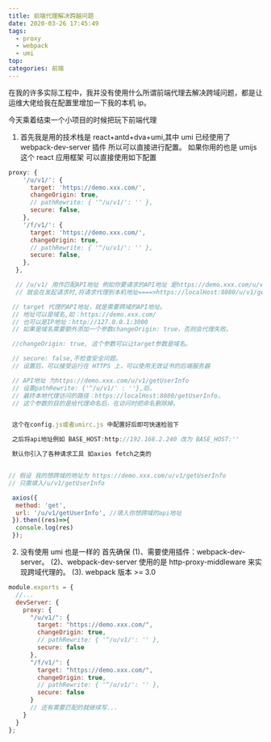 ```yaml
---
title: 前端代理解决跨越问题
date: 2020-03-26 17:45:49
tags:
  - proxy
  - webpack
  - umi
top:
categories: 前端
---
```


在我的许多实际工程中，我并没有使用什么所谓前端代理去解决跨域问题，都是让运维大佬给我在配置里增加一下我的本机 ip。

今天乘着结束一个小项目的时候把玩下前端代理

1. 首先我是用的技术栈是 react+antd+dva+umi,其中 umi 已经使用了 webpack-dev-server 插件 所以可以直接进行配置。
   如果你用的也是 umijs 这个 react 应用框架 可以直接使用如下配置
<!--more-->
```javascript
proxy: {
    '/u/v1/': {
      target: 'https://demo.xxx.com/',
      changeOrigin: true,
      // pathRewrite: { '^/u/v1/': '' },
      secure: false,
    },
    '/f/v1/': {
      target: 'https://demo.xxx.com/',
      changeOrigin: true,
      // pathRewrite: { '^/u/v1/': '' },
      secure: false,
    },
  },

  // /u/v1/ 用作匹配API地址 例如你要请求的API地址 是https://demo.xxx.com/u/v1/getUserInfo 含有/u/v1/这个字符串
  // 就会在发起请求时,将请求代理到本机地址====>https://localHost:8080/u/v1/getUserInfo

 // target 代理的API地址，就是需要跨域的API地址。
 // 地址可以是域名,如：https://demo.xxx.com/
 // 也可以是IP地址：http://127.0.0.1:3000
 // 如果是域名需要额外添加一个参数changeOrigin: true，否则会代理失败。

 //changeOrigin: true, 这个参数可以让target参数是域名。

 // secure: false,不检查安全问题。
 // 设置后，可以接受运行在 HTTPS 上，可以使用无效证书的后端服务器

 // API地址 为https://demo.xxx.com/u/v1/getUserInfo
 // 设置pathRewrite: {'^/u/v1/' : ''},后，
 // 最终本地代理访问的路径：https://localHost:8080/getUserInfo，
 // 这个参数的目的是给代理命名后，在访问时把命名删除掉。


 这个在config.js或者umirc.js 中配置好后即可快速检验下

 之后将api地址例如 BASE_HOST:http://192.168.2.240 改为 BASE_HOST:''

 默认你引入了各种请求工具 如axios fetch之类的


// 假设 我的想跨域的地址为 https://demo.xxx.com/u/v1/getUserInfo
// 只需填入/u/v1/getUserInfo

 axios({
  method: 'get',
  url: '/u/v1/getUserInfo', //填入你想跨域的api地址
 }).then((res)=>{
  console.log(res)
 });

```

2. 没有使用 umi 也是一样的
   首先确保
   (1)、需要使用插件：webpack-dev-server。
   (2)、webpack-dev-server 使用的是 http-proxy-middleware 来实现跨域代理的。
   (3). webpack 版本 >= 3.0

```javascript
module.exports = {
  //...
  devServer: {
    proxy: {
      "/u/v1/": {
        target: "https://demo.xxx.com/",
        changeOrigin: true,
        // pathRewrite: { '^/u/v1/': '' },
        secure: false
      },
      "/f/v1/": {
        target: "https://demo.xxx.com/",
        changeOrigin: true,
        // pathRewrite: { '^/u/v1/': '' },
        secure: false
      }
      // 还有需要匹配的就继续写...
    }
  }
};
```
